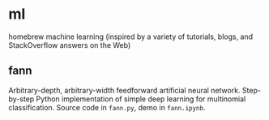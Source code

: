 # ml
homebrew machine learning (inspired by a variety of tutorials, blogs, and StackOverflow answers on the Web)

## fann
Arbitrary-depth, arbitrary-width feedforward artificial neural network.
Step-by-step Python implementation of simple deep learning for multinomial classification.
Source code in `fann.py`, demo in `fann.ipynb`.

